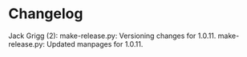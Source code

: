 Changelog
=========

Jack Grigg (2):
      make-release.py: Versioning changes for 1.0.11.
      make-release.py: Updated manpages for 1.0.11.

